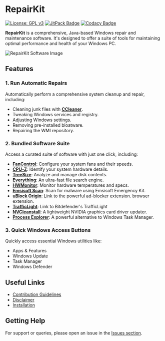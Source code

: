 # RepairKit

[![License: GPL v3](https://img.shields.io/badge/License-GPLv3-blue.svg)](https://www.gnu.org/licenses/gpl-3.0)
[![JitPack Badge](https://jitpack.io/v/Foulest/RepairKit.svg)](https://jitpack.io/#Foulest/RepairKit)
[![Codacy Badge](https://app.codacy.com/project/badge/Grade/a89004cf20af46219c6adbdd8ca96e94)](https://app.codacy.com/gh/Foulest/RepairKit/dashboard)

**RepairKit** is a comprehensive, Java-based Windows repair and maintenance software. It's designed to offer a suite of
tools for maintaining optimal performance and health of your Windows PC.

![RepairKit Software Image](https://i.imgur.com/lZhBpMo.png)

## Features

### 1. **Run Automatic Repairs**

Automatically perform a comprehensive system cleanup and repair, including:

- Cleaning junk files with **[CCleaner](https://ccleaner.com)**.
- Tweaking Windows services and registry.
- Adjusting Windows settings.
- Removing pre-installed bloatware.
- Repairing the WMI repository.

### 2. **Bundled Software Suite**

Access a curated suite of software with just one click, including:

- **[FanControl](https://getfancontrol.com)**: Configure your system fans and their speeds.
- **[CPU-Z](https://cpuid.com/softwares/cpu-z.html)**: Identify your system hardware details.
- **[TreeSize](https://jam-software.com/treesize_free)**: Analyze and manage disk contents.
- **[Everything](https://voidtools.com)**: An ultra-fast file search engine.
- **[HWMonitor](https://cpuid.com/softwares/hwmonitor.html)**: Monitor hardware temperatures and specs.
- **[Emsisoft Scan](https://emsisoft.com/en/home/emergency-kit)**: Scan for malware using Emsisoft Emergency Kit.
- **[uBlock Origin](https://ublockorigin.com)**: Link to the powerful ad-blocker extension.
  browser extension.
- **[TrafficLight](https://bitdefender.com/solutions/trafficlight.html)**: Link to Bitdefender's TrafficLight
- **[NVCleanstall](https://techpowerup.com/download/techpowerup-nvcleanstall)**: A lightweight NVIDIA graphics card
  driver updater.
- **[Process Explorer](https://learn.microsoft.com/en-us/sysinternals/downloads/process-explorer)**: A powerful
  alternative to Windows Task Manager.

### 3. **Quick Windows Access Buttons**

Quickly access essential Windows utilities like:

- Apps & Features
- Windows Update
- Task Manager
- Windows Defender

## Useful Links

- [Contribution Guidelines](https://github.com/Foulest/RepairKit/wiki/Contribution-Guidelines)
- [Disclaimer](https://github.com/Foulest/RepairKit/wiki/Disclaimer)
- [Installation](https://github.com/Foulest/RepairKit/wiki/Installation)

## Getting Help

For support or queries, please open an issue in the [Issues section](https://github.com/Foulest/RepairKit/issues).
